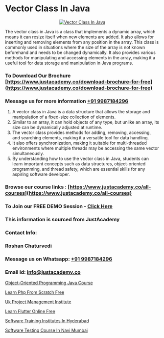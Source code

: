 # Vector Class In Java

<p align="center">
  <a href="https://justacademy.co/course-detail/core-java-training">
    <img src="https://justacademy.co/storage2/course_image/1677245426_course_image.webp" alt="Vector Class In Java">
  </a>
</p>


The vector class in Java is a class that implements a dynamic array, which means it can resize itself when new elements are added. It also allows for inserting and removing elements from any position in the array. This class is commonly used in situations where the size of the array is not known beforehand and needs to be changed dynamically. It also provides various methods for manipulating and accessing elements in the array, making it a useful tool for data storage and manipulation in Java programs. 
### To Download Our Brochure [https://www.justacademy.co/download-brochure-for-free](https://www.justacademy.co/download-brochure-for-free)
### Message us for more information [+91 9987184296](https://api.whatsapp.com/send?phone=919987184296)
1) A vector class in Java is a data structure that allows the storage and manipulation of a fixed-size collection of elements.
2) Similar to an array, it can hold objects of any type, but unlike an array, its size can be dynamically adjusted at runtime.
3) The vector class provides methods for adding, removing, accessing, and searching elements, making it a versatile tool for data handling.
4) It also offers synchronization, making it suitable for multi-threaded environments where multiple threads may be accessing the same vector simultaneously.
5) By understanding how to use the vector class in Java, students can learn important concepts such as data structures, object-oriented programming, and thread safety, which are essential skills for any aspiring software developer.

### Browse our course links : [https://www.justacademy.co/all-courses](https://www.justacademy.co/all-courses) 
### To Join our FREE DEMO Session - [Click Here](https://www.justacademy.co/register-for-course-demo)


### This information is sourced from JustAcademy
### Contact Info:
### Roshan Chaturvedi
### Message us on Whatsapp: [+91 9987184296](https://api.whatsapp.com/send?phone=919987184296)
### Email id: [info@justacademy.co](mailto:info@justacademy.co)
                
[Object-Oriented Programming Java Course](https://www.linkedin.com/pulse/object-oriented-programming-java-course-justacademy-thane-tr01c/)

[Learn Php From Scratch Free](https://www.linkedin.com/pulse/learn-php-from-scratch-free-justacademy-delhi-yahjc?trackingId=4hPcRfwoYhOjFwMU3uFzBA%3D%3D&lipi=urn%3Ali%3Apage%3Ad_flagship3_company_admin%3BXd%2B4Zk9XQtOyhr1jBDUlIA%3D%3D)

[Uk Project Management Institute](https://medium.com/@ranepooja/uk-project-management-institute-2fa67a550f25)

[Learn Flutter Online Free](https://medium.com/@AkashSingh2052/learn-flutter-online-free-55a66ca8f4c8)

[Software Training Institutes In Hyderabad](https://justacademyin.github.io/justacademy/software-training-institutes-in-hyderabad)

[Software Testing Course In Navi Mumbai](https://justacademyin.github.io/justacademy/software-testing-course-in-navi-mumbai)

